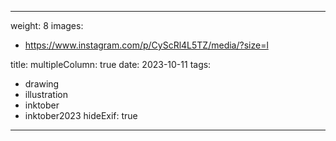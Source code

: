 
---
weight: 8
images:
- https://www.instagram.com/p/CyScRl4L5TZ/media/?size=l

title:
multipleColumn: true
date: 2023-10-11
tags:
- drawing
- illustration
- inktober
- inktober2023
hideExif: true
---

